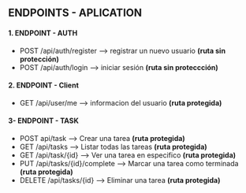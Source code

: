 ## ENDPOINTS - APLICATION

#### 1. ENDPOINT - AUTH

- POST  /api/auth/register -->  registrar un nuevo usuario **(ruta sin protección)**
- POST  /api/auth/login --> iniciar sesión **(ruta sin proteccción)**


#### 2. ENDPOINT - Client

- GET /api/user/me --> informacion del usuario **(ruta protegida)**

#### 3- ENDPOINT - TASK

- POST api/task --> Crear una tarea **(ruta protegida)**
- GET /api/tasks -->  Listar todas las tareas **(ruta protegida)**
- GET /api/task/{id} --> Ver una tarea en especifico **(ruta protegida)**
- PUT /api/tasks/{id}/complete --> Marcar una tarea como terminada **(ruta protegida)**
- DELETE /api/tasks/{id} --> Eliminar una tarea **(ruta protegida)**